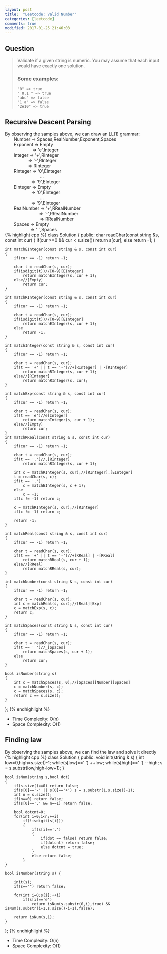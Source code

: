 ```yaml
---
layout: post
title:  "Leetcode: Valid Number"
categories: [leetcode]
comments: true
modified: 2017-01-25 21:46:03
---
```

## Question

>Validate if a given string is numeric.
>You may assume that each input would have exactly one solution.
>
> ### Some examples:
>
>     "0" => true
>     " 0.1 " => true
>     "abc" => false
>     "1 a" => false
>     "2e10" => true
>
<!--more-->

## Recursive Descent Parsing
By observing the samples above, we can draw an LL(1) grammar:  
&emsp;&emsp;Number => Spaces,RealNumber,Exponent,Spaces  
&emsp;&emsp;Exponent => Empty  
&emsp;&emsp;&emsp;&emsp;&emsp;&emsp; => 'e',Integer  
&emsp;&emsp;Integer => '+',RInteger  
&emsp;&emsp;&emsp;&emsp;&emsp; => '-',RInteger  
&emsp;&emsp;&emsp;&emsp; &emsp;=> RInteger  
&emsp;&emsp;RInteger => '0',EInteger  
&emsp;&emsp;&emsp;&emsp;&emsp;&emsp;&emsp;&emsp;...  
&emsp;&emsp;&emsp;&emsp;&emsp;&emsp;=> '9',EInteger  
&emsp;&emsp;EInteger => Empty  
&emsp;&emsp;&emsp;&emsp;&emsp;&emsp;=> '0',EInteger  
&emsp;&emsp;&emsp;&emsp;&emsp;&emsp;&emsp;&emsp;...  
&emsp;&emsp;&emsp;&emsp;&emsp;&emsp;=> '9',EInteger  
&emsp;&emsp;RealNumber => '+',RRealNumber  
&emsp;&emsp;&emsp;&emsp;&emsp;&emsp;&emsp;&ensp; => '-',RRealNumber  
&emsp;&emsp;&emsp;&emsp;&emsp;&emsp;&emsp;&emsp;=> RRealNumber  
&emsp;&emsp;Spaces => Empty  
&emsp;&emsp;&emsp;&emsp;&emsp;&ensp; => '&ensp;',Spaces  
{% highlight cpp %}
class Solution {
public:
    char readChar(const string &s, const int cur)
    {
        if(cur >=0 && cur < s.size())
            return s[cur];
        else
            return -1;
    }

    int matchEInteger(const string & s, const int cur)
    {
        if(cur == -1) return -1;

        char t = readChar(s, cur);
        if(isdigit(t))//[0~9][EInteger]
            return matchEInteger(s, cur + 1);
        else//[Empty]
            return cur;
    }

    int matchRInteger(const string & s, const int cur)
    {
        if(cur == -1) return -1;

        char t = readChar(s, cur);
        if(isdigit(t))//[0~9][EInteger]
            return matchEInteger(s, cur + 1);
        else
            return -1;
    }

    int matchInteger(const string & s, const int cur)
    {
        if(cur == -1) return -1;

        char t = readChar(s, cur);
        if(t == '+' || t == '-')//+[RInteger] | -[RInteger]
            return matchRInteger(s, cur + 1);
        else//[RInteger]
            return matchRInteger(s, cur);
    }

    int matchExp(const string & s, const int cur)
    {
        if(cur == -1) return -1;

        char t = readChar(s, cur);
        if(t == 'e')//e[Integer]
            return matchInteger(s, cur + 1);
        else//[Empty]
            return cur;
    }
    int matchRReal(const string & s, const int cur)
    {
        if(cur == -1) return -1;

        char t = readChar(s, cur);
        if(t == '.')//.[RInteger]
            return matchRInteger(s, cur + 1);

        int c = matchRInteger(s, cur);//[RInteger].[EInteger]
        t = readChar(s, c);
        if(t == '.')
            c = matchEInteger(s, c + 1);
        else
            c = -1;
        if(c != -1) return c;

        c = matchRInteger(s, cur);//[RInteger]
        if(c != -1) return c;

        return -1;
    }

    int matchReal(const string & s, const int cur)
    {
        if(cur == -1) return -1;

        char t = readChar(s, cur);
        if(t == '+' || t == '-')//+[RReal] | -[RReal]
            return matchRReal(s, cur + 1);
        else//[RReal]
            return matchRReal(s, cur);
    }

    int matchNumber(const string & s, const int cur)
    {
        if(cur == -1) return -1;

        char t = readChar(s, cur);
        int c = matchReal(s, cur);//[Real][Exp]
        c = matchExp(s, c);
        return c;
    }

    int matchSpaces(const string & s, const int cur)
    {
        if(cur == -1) return -1;

        char t = readChar(s, cur);
        if(t == ' ')//_[Spaces]
            return matchSpaces(s, cur + 1);
        else
            return cur;
    }

    bool isNumber(string s)
    {
        int c = matchSpaces(s, 0);//[Spaces][Number][Spaces]
        c = matchNumber(s, c);
        c = matchSpaces(s, c);
        return c == s.size();
    }
};
{% endhighlight %}
- Time Complexity: O(n)
- Space Complexity: O(1)

## Finding law
By observing the samples above, we can find the law and solve it directly
{% highlight cpp %}
class Solution {
public:
    void init(string & s)
    {
        int low=0,high=s.size()-1;
        while(s[low]==' ') ++low;
        while(s[high]==' ') --high;
        s = s.substr(low,high-low+1);
    }

    bool isNum(string s,bool dot)
    {
        if(s.size()==0) return false;
        if(s[0]=='-' || s[0]=='+') s = s.substr(1,s.size()-1);
        int n = s.size();
        if(n==0) return false;
        if(s[0]=='.' && n==1) return false;

        bool dotcnt=0;
        for(int i=0;i<n;++i)
            if(!isdigit(s[i]))
            {
                if(s[i]=='.')
                {
                    if(dot == false) return false;
                    if(dotcnt) return false;
                    else dotcnt = true;
                }
                else return false;
            }
    }

    bool isNumber(string s) {

        init(s);
        if(s=="") return false;

        for(int i=0;s[i];++i)
            if(s[i]=='e')
                return isNum(s.substr(0,i),true) && isNum(s.substr(i+1,s.size()-i-1),false);

        return isNum(s,1);
    }
};
{% endhighlight %}
- Time Complexity: O(n)
- Space Complexity: O(1)
